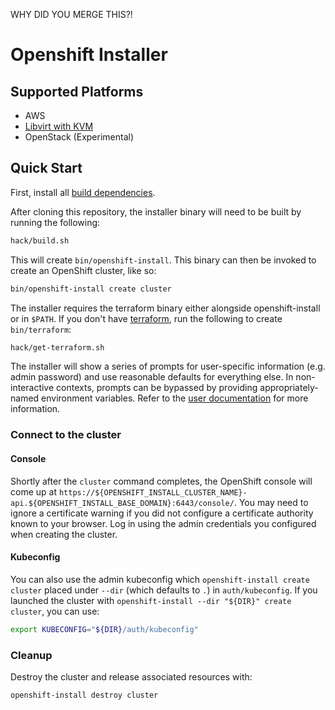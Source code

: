 WHY DID YOU MERGE THIS?!

# Openshift Installer

## Supported Platforms

* AWS
* [Libvirt with KVM](docs/dev/libvirt-howto.md)
* OpenStack (Experimental)

## Quick Start

First, install all [build dependencies](docs/dev/dependencies.md).

After cloning this repository, the installer binary will need to be built by running the following:

```sh
hack/build.sh
```

This will create `bin/openshift-install`. This binary can then be invoked to create an OpenShift cluster, like so:

```sh
bin/openshift-install create cluster
```

The installer requires the terraform binary either alongside openshift-install or in `$PATH`.
If you don't have [terraform](https://www.terraform.io/), run the following to create `bin/terraform`:

```sh
hack/get-terraform.sh
```

The installer will show a series of prompts for user-specific information (e.g. admin password) and use reasonable defaults for everything else. In non-interactive contexts, prompts can be bypassed by providing appropriately-named environment variables. Refer to the [user documentation](docs/user) for more information.

### Connect to the cluster

#### Console

Shortly after the `cluster` command completes, the OpenShift console will come up at `https://${OPENSHIFT_INSTALL_CLUSTER_NAME}-api.${OPENSHIFT_INSTALL_BASE_DOMAIN}:6443/console/`.
You may need to ignore a certificate warning if you did not configure a certificate authority known to your browser.
Log in using the admin credentials you configured when creating the cluster.

#### Kubeconfig

You can also use the admin kubeconfig which `openshift-install create cluster` placed under `--dir` (which defaults to `.`) in `auth/kubeconfig`.
If you launched the cluster with `openshift-install --dir "${DIR}" create cluster`, you can use:

```sh
export KUBECONFIG="${DIR}/auth/kubeconfig"
```

### Cleanup

Destroy the cluster and release associated resources with:

```sh
openshift-install destroy cluster
```

